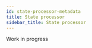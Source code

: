 ```yaml
---
id: state-processor-metadata
title: State processor
sidebar_title: State processor
---
```


Work in progress